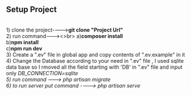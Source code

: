 <h2>Setup Project</h1>
<br>
1) clone the project----><b>git clone "Project Url"</b><br>
2) run command---><>br>
a)<b>composer install</b><br>
b)<b>npm install</b><br>
c)<b>npm run dev</b><br>
3) Create a ".ev" file in global app and copy contents of ".ev.example" in it<br>
4) Change the Database according to your need in ".ev" file , I used sqlite data base so I rmoved all the field starting with 'DB' in ".ev" file and input only <i>DB_CONNECTION=sqlite<br>
5) run command ---> php artisan migrate<br>
6) to run server put command ----> php artisan serve<br>

